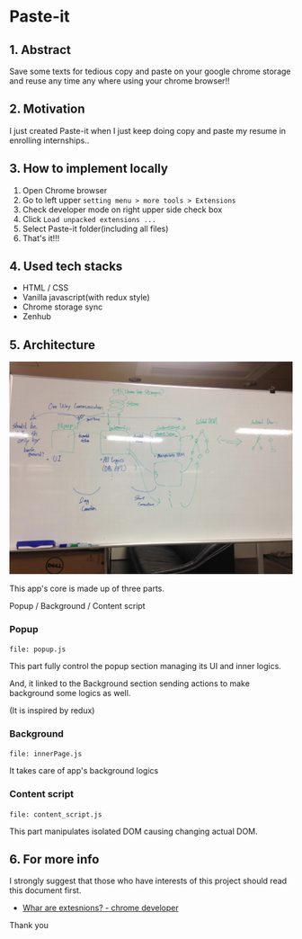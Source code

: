 # Paste-it

## 1. Abstract

Save some texts for tedious copy and paste on your google chrome storage and reuse any time any where using your chrome browser!!

## 2. Motivation

I just created Paste-it when I just keep doing copy and paste my resume in enrolling internships..

## 3. How to implement locally

1. Open Chrome browser
2. Go to left upper `setting menu > more tools > Extensions`
3. Check developer mode on right upper side check box
4. Click `Load unpacked extensions ...`
5. Select Paste-it folder(including all files)
6. That's it!!!

## 4. Used tech stacks

- HTML / CSS
- Vanilla javascript(with redux style)
- Chrome storage sync
- Zenhub

## 5. Architecture

![App's architecture](./architecture.jpg)

This app's core is made up of three parts.

Popup / Background / Content script

### Popup

`file: popup.js`

This part fully control the popup section managing its UI and inner logics.

And, it linked to the Background section sending actions to make background some logics as well.

(It is inspired by redux)

### Background

`file: innerPage.js`

It takes care of app's background logics

### Content script

`file: content_script.js`

This part manipulates isolated DOM causing changing actual DOM.

## 6. For more info

I strongly suggest that those who have interests of this project should read this document first.

- [Whar are extesnions? - chrome developer](https://developer.chrome.com/extensions)

Thank you